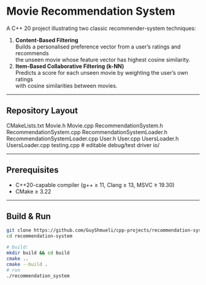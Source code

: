 # Movie Recommendation System

A C++ 20 project illustrating two classic recommender-system techniques:

1. **Content-Based Filtering**  
   Builds a personalised preference vector from a user’s ratings and recommends  
   the unseen movie whose feature vector has highest cosine similarity.
2. **Item-Based Collaborative Filtering (k-NN)**  
   Predicts a score for each unseen movie by weighting the user’s own ratings  
   with cosine similarities between movies.

---

## Repository Layout

CMakeLists.txt
Movie.h
Movie.cpp
RecommendationSystem.h
RecommendationSystem.cpp
RecommendationSystemLoader.h
RecommendationSystemLoader.cpp
User.h
User.cpp
UsersLoader.h
UsersLoader.cpp
testing.cpp  # editable debug/test driver
io/

---

## Prerequisites

- C++20-capable compiler (g++ ≥ 11, Clang ≥ 13, MSVC ≥ 19.30)  
- CMake ≥ 3.22

---

## Build & Run

```bash
git clone https://github.com/GuyShmueli/cpp-projects/recommendation-system.git
cd recommendation-system

# build:
mkdir build && cd build
cmake ..
cmake --build .
# run
./recommendation_system
